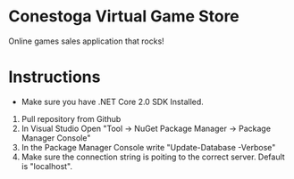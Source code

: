 # Conestoga Virtual Game Store
Online games sales application that rocks!

# Instructions

* Make sure you have .NET Core 2.0 SDK Installed.

1. Pull repository from Github
2. In Visual Studio Open "Tool -> NuGet Package Manager -> Package Manager Console"
3. In the Package Manager Console write "Update-Database -Verbose"
4. Make sure the connection string is poiting to the correct server. Default is "localhost".